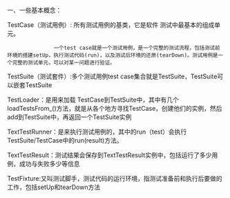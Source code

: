一、一些基本概念：

TestCase（测试用例）: 所有测试用例的基类，它是软件 测试中最基本的组成单元。

                   一个test case就是一个测试用例，是一个完整的测试流程，包括测试前环境的搭建setUp，执行测试代码(run)，以及测试后环境的还原(tearDown)。测试用例是一个完整的测试单元，可以对某一问题进行验证。

TestSuite（测试套件）:多个测试用例test case集合就是TestSuite，TestSuite可以嵌套TestSuite

TestLoader：是用来加载 TestCase到TestSuite中，其中有几个loadTestsFrom_()方法，就是从各个地方寻找TestCase，创建他们的实例，然后add到TestSuite中，再返回一个TestSuite实例

TextTestRunner：是来执行测试用例的，其中的run（test）会执行TestSuite/TestCase中的run(result)方法。

TextTestResult：测试结果会保存到TextTestResult实例中，包括运行了多少用例，成功与失败多少等信息

TestFixture:又叫测试脚手，测试代码的运行环境，指测试准备前和执行后要做的工作，包括setUp和tearDown方法
